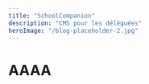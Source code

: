 ```yaml
---
title: "SchoolCompanion"
description: "CMS pour les déléguées"
heroImage: "/blog-placeholder-2.jpg" 
---
```

# AAAA
